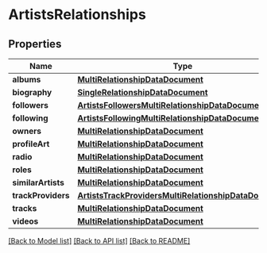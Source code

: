 # ArtistsRelationships

## Properties
Name | Type | Description | Notes
------------ | ------------- | ------------- | -------------
**albums** | [**MultiRelationshipDataDocument**](MultiRelationshipDataDocument.md) |  | 
**biography** | [**SingleRelationshipDataDocument**](SingleRelationshipDataDocument.md) |  | 
**followers** | [**ArtistsFollowersMultiRelationshipDataDocument**](ArtistsFollowersMultiRelationshipDataDocument.md) |  | 
**following** | [**ArtistsFollowingMultiRelationshipDataDocument**](ArtistsFollowingMultiRelationshipDataDocument.md) |  | 
**owners** | [**MultiRelationshipDataDocument**](MultiRelationshipDataDocument.md) |  | 
**profileArt** | [**MultiRelationshipDataDocument**](MultiRelationshipDataDocument.md) |  | 
**radio** | [**MultiRelationshipDataDocument**](MultiRelationshipDataDocument.md) |  | 
**roles** | [**MultiRelationshipDataDocument**](MultiRelationshipDataDocument.md) |  | 
**similarArtists** | [**MultiRelationshipDataDocument**](MultiRelationshipDataDocument.md) |  | 
**trackProviders** | [**ArtistsTrackProvidersMultiRelationshipDataDocument**](ArtistsTrackProvidersMultiRelationshipDataDocument.md) |  | 
**tracks** | [**MultiRelationshipDataDocument**](MultiRelationshipDataDocument.md) |  | 
**videos** | [**MultiRelationshipDataDocument**](MultiRelationshipDataDocument.md) |  | 

[[Back to Model list]](../README.md#documentation-for-models) [[Back to API list]](../README.md#documentation-for-api-endpoints) [[Back to README]](../README.md)


